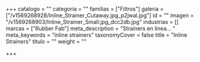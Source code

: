 +++
catalogo = ""
categoria = ""
familias = ["Filtros"]
galeria = ["/v1569268928/Inline_Strainer_Cutaway.jpg_p2jwal.jpg"]
id = ""
imagen = "/v1569268903/Inline_Strainer_Small.jpg_dcc2db.jpg"
industrias = []
marcas = ["Rubber Fab"]
meta_description = "Strainers en linea... "
meta_keywords = "inline strainers"
taxonomyCover = false
title = "Inline Strainers"
titulo = ""
weight = ""

+++

